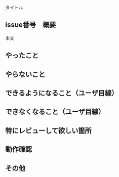 タイトル
## issue番号　概要


本文
## やったこと


## やらないこと


## できるようになること（ユーザ目線）


## できなくなること（ユーザ目線）


## 特にレビューして欲しい箇所


## 動作確認


## その他
